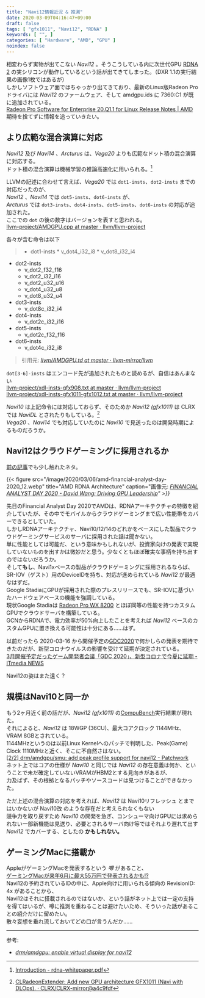```yaml
---
title: "Navi12情報近況 & 推測"
date: 2020-03-09T04:16:47+09:00
draft: false
tags: [ "gfx1011", "Navi12", "RDNA" ]
keywords: [ "", ]
categories: [ "Hardware", "AMD", "GPU" ]
noindex: false
---
```


相変わらず実物が出てこない *Navi12* 。そうこうしている内に次世代GPU [RDNA 2](/tags/rdna-2) の実シリコンが動作しているという話が出てきてしまった。（DXR 1.1の実行結果の画像1枚ではあるが）  
しかしソフトウェア面ではちゃっかり出てきており、最新のLinux版Radeon Proドライバには *Navi12* のファームウェア、そして amdgpu.ids に 7360:C1 が既に追加されている。  
[Radeon Pro Software for Enterprise 20.Q1.1 for Linux Release Notes | AMD](https://www.amd.com/en/support/kb/release-notes/rn-pro-lin-20-q1-1)  
期待を捨てずに情報を追っていきたい。  

## より広範な混合演算に対応
*Navi12* 及び *Navi14* 、*Arcturus* は、*Vega20* よりも広範なドット積の混合演算に対応する。  
ドット積の混合演算は機械学習の推論高速化に用いられる。[^2]  

[^2]: [Introduction - rdna-whitepaper.pdf](https://www.amd.com/system/files/documents/rdna-whitepaper.pdf)

LLVMの記述に合わせて言えば、*Vega20* では `dot1-insts`、`dot2-insts` までの対応だったのが、  
*Navi12* 、*Navi14* では `dot5-insts`、`dot6-insts` が、  
*Arcturus* では `dot3-insts`、`dot4-insts`、`dot5-insts`、`dot6-insts` の対応が追加された。  
ここでの `dot` の後の数字はバージョンを表すと思われる。  
[llvm-project/AMDGPU.cpp at master · llvm/llvm-project](https://github.com/llvm/llvm-project/blob/master/clang/lib/Basic/Targets/AMDGPU.cpp#L141)  

各々が含む命令は以下

 > * dot1-insts
 	* v_dot4_i32_i8
	* v_dot8_i32_i4
* dot2-insts
	* v_dot2_f32_f16
	* v_dot2_i32_i16
	* v_dot2_u32_u16
	* v_dot4_u32_u8
	* v_dot8_u32_u4
* dot3-insts
	* v_dot8c_i32_i4
* dot4-insts
	* v_dot2c_i32_i16
* dot5-insts
	* v_dot2c_f32_f16
* dot6-insts
	* v_dot4c_i32_i8
 >
 > 引用元: <cite>[llvm/AMDGPU.td at master · llvm-mirror/llvm](https://github.com/llvm-mirror/llvm/blob/master/lib/Target/AMDGPU/AMDGPU.td#L390)</cite>  

`dot[3-6]-insts` はエンコード先が追加されたものと読めるが、自信はあんまない  
[llvm-project/xdl-insts-gfx908.txt at master · llvm/llvm-project](https://github.com/llvm/llvm-project/blob/master/llvm/test/MC/Disassembler/AMDGPU/xdl-insts-gfx908.txt)  
[llvm-project/xdl-insts-gfx1011-gfx1012.txt at master · llvm/llvm-project](https://github.com/llvm/llvm-project/blob/master/llvm/test/MC/Disassembler/AMDGPU/xdl-insts-gfx1011-gfx1012.txt)  

*Navi10* は上記命令には対応しておらず、そのためか *Navi12 (gfx1011)* は CLRX では *NaviDL* とされたりもしている。[^1]  
*Vega20* 、*Navi14* でも対応していたのに *Navi10* で見送ったのは開発時期によるものだろうか。  

[^1]: [CLRadeonExtender: Add new GPU architecture GFX1011 (Navi with DLOps). · CLRX/CLRX-mirror@a4c9fdf](https://github.com/CLRX/CLRX-mirror/commit/a4c9fdfd191eda8fb206debe778dc9130caa3545)

## Navi12はクラウドゲーミングに採用されるか
[前の記事](/posts/2020/03/06/amd-financial-analyst-day-2020/)でも少し触れたネタ。  

{{< figure src="/image/2020/03/06/amd-financial-analyst-day-2020_12.webp" title="AMD RDNA Architecture" caption="画像元: <cite>[FINANCIAL ANALYST DAY 2020 - David Wang: Driving GPU Leadership](https://ir.amd.com/static-files/321c4810-ffe2-4d6c-863f-690464c033a9)<cite>" >}}

先日のFinancial Analyst Day 2020でAMDは、RDNAアーキテクチャの特徴を紹介していたが、その中でモバイルからクラウドゲーミングまで広い性能帯をカバーできるとしていた。  
しかしRDNAアーキテクチャ、Navi10/12/14のどれかをベースにした製品でクラウドゲーミングサービスのサーバに採用された話は聞かない。  
単に性能としては可能だ、という意味かもしれないが、投資家向けの発表で実現していないものを出すかは微妙だと思う。少なくともほぼ確実な事柄を持ち出すのではないだろうか。  
そして**もし**、Navi1xベースの製品がクラウドゲーミングに採用されるならば、SR-IOV（ゲスト）用のDeviceIDを持ち、対応が進められている *Navi12* が最適なはずだ。  
Google StadiaにGPUが採用された際のプレスリリースでも、SR-IOVに基づいたハードウェアベースの機能を強調している。  
現状Google Stadiaは [Radeon Pro WX 8200](https://www.amd.com/en/products/professional-graphics/radeon-pro-wx-8200#product-specs) とほぼ同等の性能を持つカスタムGPUでクラウドサーバを構築している。  
GCNからRDNAで、電力効率が50%向上したことを考えれば *Navi12* ベースのカスタムGPUに置き換える可能性は十分にある……はず。  

以前だったら 2020-03-16 から開催予定の[GDC2020](https://gdconf.com/)で何かしらの発表を期待できたのだが、新型コロナウイルスの影響を受けて延期が決定されている。  
[3月開催予定だったゲーム開発者会議「GDC 2020」、新型コロナで今夏に延期 - ITmedia NEWS](https://www.itmedia.co.jp/news/articles/2002/29/news018.html)  

Navi12の姿はまた遠く？  

## 規模はNavi10と同一か
もう2ヶ月近く前の話だが、*Navi12 (gfx1011)* の[CompuBench](https://compubench.com/result.jsp)実行結果が現れた。  
それによると、*Navi12* は 18WGP (36CU)、最大コアクロック 1144MHz、VRAM 8GBとされている。  
1144MHzというのは以前Linux Kernelへのパッチで判明した、Peak(Game) Clock 1110MHzと近く、そこに不自然さはない。  
[[2/2] drm/amdgpu/smu: add peak profile support for navi12 - Patchwork](https://patchwork.freedesktop.org/patch/346277/)  
ネット上ではコアの仕様が *Navi10* と同じでは *Navi12* の存在意義は何か、ということで未だ確定していないVRAMがHBM2とする見向きがあるが、  
力及ばず、その根拠となるパッチやソースコードは見つけることができなかった。  

ただ上述の混合演算の対応を考えれば、*Navi12* は Navi10リフレッシュ とまではいかないが Navi10改 のような存在だと考えられなくもない  
競争力を取り戻すため *Navi10* の開発を急ぎ、コンシューマ向けGPUには求められない一部新機能は見送り、必要とされるサーバ向け等ではそれより遅れて出す *Navi12* でカバーする、としたの **かもしれない。**  

## ゲーミングMacに搭載か
AppleがゲーミングMacを発表するという *噂* があること、  
[ゲーミングMacが来年6月に最大55万円で発表されるかも!?](https://www.gizmodo.jp/2019/12/gaming-mac.html)  
Navi12の予約されているIDの中に、Apple向けに用いられる傾向の RevisionID: 4x があることから、  
Navi12はそれに搭載されるのではないか、という話がネット上では一定の支持を得てはいるが、噂に推測を重ねることは避けたいため、そういった話があることの紹介だけに留めたい。  
<span class="hide">散々妄想を垂れ流しておいてどの口が言うんだか……</span>

<hr>
<span class="reference">参考:</span>  

 * <cite>[drm/amdgpu: enable virtual display for navi12](https://cgit.freedesktop.org/~agd5f/linux/commit/drivers/gpu/drm/amd?h=amd-staging-drm-next&id=7990202903135173893beb211b14d3a37e97a5e7)</cite>

